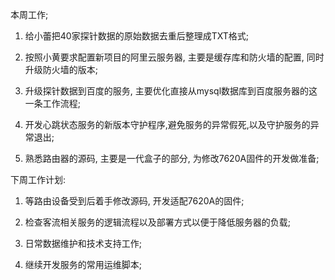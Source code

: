 本周工作;

1. 给小蕾把40家探针数据的原始数据去重后整理成TXT格式; 

2. 按照小黄要求配置新项目的阿里云服务器, 主要是缓存库和防火墙的配置, 同时升级防火墙的版本;

3. 升级探针数据到百度的服务, 主要优化直接从mysql数据库到百度服务器的这一条工作流程;

4. 开发心跳状态服务的新版本守护程序,避免服务的异常假死,以及守护服务的异常退出;

5. 熟悉路由器的源码, 主要是一代盒子的部分, 为修改7620A固件的开发做准备;

下周工作计划:

1. 等路由设备受到后着手修改源码, 开发适配7620A的固件;

2. 检查客流相关服务的逻辑流程以及部署方式以便于降低服务器的负载; 

3. 日常数据维护和技术支持工作;

4. 继续开发服务的常用运维脚本;
